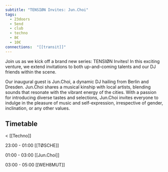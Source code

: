 ```yaml
---
subtitle: "ТENSIØN Invites: Jun.Choi"
tags:
  - 23doors
  - 5end
  - club
  - techno
  - 8€
  - 10€
connections:  "[[transit]]"
---
```

Join us as we kick off a brand new series: TENSIØN Invites! In this exciting venture, we extend invitations to both up-and-coming talents and our DJ friends within the scene.

Our inaugural guest is Jun.Choi, a dynamic DJ hailing from Berlin and Dresden. Jun.Choi shares a musical kinship with local artists, blending sounds that resonate with the vibrant energy of the cities. With a passion for introducing diverse tastes and selections, Jun.Choi invites everyone to indulge in the pleasure of music and self-expression, irrespective of gender, inclination, or any other values.

## Timetable
< [[Techno]]

23:00 - 01:00 [[TØSCHE]]

01:00 - 03:00 [[Jun.Choi]]

03:00 - 05:00 [[WEH8MUT]]

